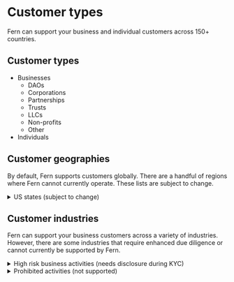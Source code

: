 # Customer types

Fern can support your business and individual customers across 150+ countries.

## Customer types

* Businesses
  * DAOs
  * Corporations
  * Partnerships
  * Trusts
  * LLCs
  * Non-profits
  * Other
* Individuals

## Customer geographies

By default, Fern supports customers globally. There are a handful of regions where Fern cannot currently operate. These lists are subject to change.

<details>

<summary>US states (subject to change)</summary>

Fern currently supports users across a majority of US states, except for:

* Alaska
* Florida
* Louisiana
* New York

</details>

## Customer industries

Fern can support your business customers across a variety of industries. However, there are some industries that require enhanced due diligence or cannot currently be supported by Fern.

<details>

<summary>High risk business activities (needs disclosure during KYC)</summary>

Fern can support customers conducting these activities, but these activities should be disclosed during the KYC process.

* Money Services (i.e., check cashing, gift cards, ATMs, remittances)
* Lending or Banking
* Operate Foreign Exchange, Virtual Currencies Brokerage, or OTC
* Hold Client Funds (i.e., escrow)
* Investment Services
* Safe Deposit Box Rentals
* Marijuana or Related Services
* Tobacco or Nicotine Products
* Pharmaceuticals
* Third-Party Payment Processing
* Adult Entertainment
* Weapons, Firearms, and Explosives
* Gambling\


</details>

<details>

<summary>Prohibited activities (not supported)</summary>

These activities cannot be supported by Fern.

* Unlawful or abusive activity
* Fraud
* Unlawful gambling
* Intellectual property infringement
* Investment or credit services
* Check cashing
* Bail bonds
* Collections agencies
* Counterfeit or unauthorized goods
* Drugs and drug paraphernalia (including pseudo pharmaceuticals)
* Substances designed to mimic illegal drugs
* Adult content and services
* Multi-level marketing
* Unfair, predatory or deceptive practices
* Digital asset exchange
* Undisclosed money services
* Undisclosed money transmission
* Precious metals/gems
* Any business that Bridge believes poses elevated financial risk, legal liability, or violate card network rules or bank policies

</details>

